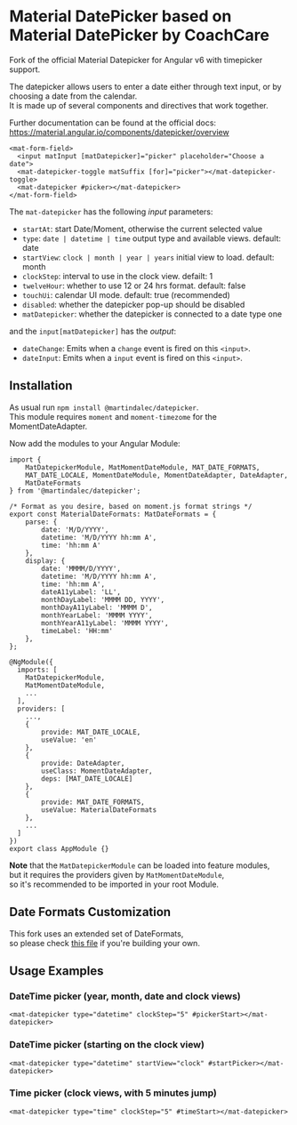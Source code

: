 # Material DatePicker based on Material DatePicker by CoachCare

Fork of the official Material Datepicker for Angular v6 with timepicker support.

The datepicker allows users to enter a date either through text input, or by choosing a date from the calendar.  
It is made up of several components and directives that work together.

Further documentation can be found at the official docs:
https://material.angular.io/components/datepicker/overview

```
<mat-form-field>
  <input matInput [matDatepicker]="picker" placeholder="Choose a date">
  <mat-datepicker-toggle matSuffix [for]="picker"></mat-datepicker-toggle>
  <mat-datepicker #picker></mat-datepicker>
</mat-form-field>
```

The `mat-datepicker` has the following _input_ parameters:

- `startAt`: start Date/Moment, otherwise the current selected value
- `type`: `date | datetime | time` output type and available views. default: date
- `startView`: `clock | month | year | years` initial view to load. default: month
- `clockStep`: interval to use in the clock view. defailt: 1
- `twelveHour`: whether to use 12 or 24 hrs format. default: false
- `touchUi`: calendar UI mode. default: true (recommended)
- `disabled`: whether the datepicker pop-up should be disabled
- `matDatepicker`: whether the datepicker is connected to a date type one

and the `input[matDatepicker]` has the _output_:

- `dateChange`: Emits when a `change` event is fired on this `<input>`.
- `dateInput`: Emits when a `input` event is fired on this `<input>`.

## Installation

As usual run `npm install @martindalec/datepicker`.  
This module requires `moment` and `moment-timezome` for the MomentDateAdapter.

Now add the modules to your Angular Module:

```
import {
    MatDatepickerModule, MatMomentDateModule, MAT_DATE_FORMATS,
    MAT_DATE_LOCALE, MomentDateModule, MomentDateAdapter, DateAdapter,
    MatDateFormats
} from '@martindalec/datepicker';

/* Format as you desire, based on moment.js format strings */
export const MaterialDateFormats: MatDateFormats = {
    parse: {
        date: 'M/D/YYYY',
        datetime: 'M/D/YYYY hh:mm A',
        time: 'hh:mm A'
    },
    display: {
        date: 'MMMM/D/YYYY',
        datetime: 'M/D/YYYY hh:mm A',
        time: 'hh:mm A',
        dateA11yLabel: 'LL',
        monthDayLabel: 'MMMM DD, YYYY',
        monthDayA11yLabel: 'MMMM D',
        monthYearLabel: 'MMMM YYYY',
        monthYearA11yLabel: 'MMMM YYYY',
        timeLabel: 'HH:mm'
    },
};

@NgModule({
  imports: [
    MatDatepickerModule,
    MatMomentDateModule,
    ...
  ],
  providers: [
    ...,
    {
        provide: MAT_DATE_LOCALE,
        useValue: 'en'
    },
    {
        provide: DateAdapter,
        useClass: MomentDateAdapter,
        deps: [MAT_DATE_LOCALE]
    },
    {
        provide: MAT_DATE_FORMATS,
        useValue: MaterialDateFormats
    },
    ...
  ]
})
export class AppModule {}
```

**Note** that the `MatDatepickerModule` can be loaded into feature modules,  
but it requires the providers given by `MatMomentDateModule`,  
so it's recommended to be imported in your root Module.

## Date Formats Customization

This fork uses an extended set of DateFormats,  
so please check [this file](https://github.com/martindalec/material-datepicker/blob/master/datepicker/src/lib/moment-adapter/moment-date-formats.ts#L11) if you're building your own.

## Usage Examples

### DateTime picker (year, month, date and clock views)

```
<mat-datepicker type="datetime" clockStep="5" #pickerStart></mat-datepicker>
```

### DateTime picker (starting on the clock view)

```
<mat-datepicker type="datetime" startView="clock" #startPicker></mat-datepicker>
```

### Time picker (clock views, with 5 minutes jump)

```
<mat-datepicker type="time" clockStep="5" #timeStart></mat-datepicker>
```
